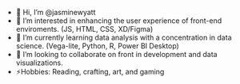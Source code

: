 - 👋 Hi, I’m @jasminewyatt
- 👀 I’m interested in enhancing the user experience of front-end enviroments. (JS, HTML, CSS, XD/Figma) 
- 🌱 I’m currently learning data analysis with a concentration in data science. (Vega-lite, Python, R, Power BI Desktop)
- 💞️ I’m looking to collaborate on front in development and data visualizations. 
- ⚡Hobbies: Reading, crafting, art, and gaming 

<!---
jasminewyatt/jasminewyatt is a ✨ special ✨ repository because its `README.md` (this file) appears on your GitHub profile.
You can click the Preview link to take a look at your changes.
--->
